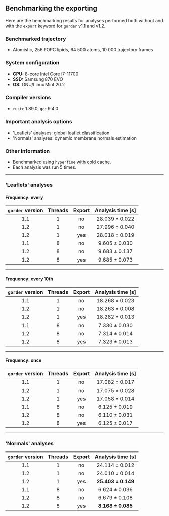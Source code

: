 ## Benchmarking the exporting

Here are the benchmarking results for analyses performed both without and with the `export` keyword for `gorder` v1.1 and v1.2.

### Benchmarked trajectory
- Atomistic, 256 POPC lipids, 64 500 atoms, 10 000 trajectory frames

### System configuration
- **CPU:** 8-core Intel Core i7-11700  
- **SSD:** Samsung 870 EVO  
- **OS:**  GNU/Linux Mint 20.2  

### Compiler versions
- `rustc` 1.89.0, `gcc` 9.4.0

### Important analysis options
- 'Leaflets' analyses: global leaflet classification
- 'Normals' analyses: dynamic membrane normals estimation

### Other information
- Benchmarked using `hyperfine` with cold cache.
- Each analysis was run 5 times.

---

### 'Leaflets' analyses

#### Frequency: every

| `gorder` version | Threads | Export | Analysis time [s]   |
|:----------------:|:-------:|:------:|:-------------------:|
|       1.1        |    1    |   no   |   28.039 ± 0.022    |
|       1.2        |    1    |   no   |   27.996 ± 0.040    |
|       1.2        |    1    |  yes   |   28.018 ± 0.019    |
|       1.1        |    8    |   no   |    9.605 ± 0.030    |
|       1.2        |    8    |   no   |    9.683 ± 0.137    |
|       1.2        |    8    |  yes   |    9.685 ± 0.073    |

---

#### Frequency: every 10th

| `gorder` version | Threads | Export | Analysis time [s]   |
|:----------------:|:-------:|:------:|:-------------------:|
|       1.1        |    1    |   no   |   18.268 ± 0.023    |
|       1.2        |    1    |   no   |   18.263 ± 0.008    |
|       1.2        |    1    |  yes   |   18.282 ± 0.013    |
|       1.1        |    8    |   no   |    7.330 ± 0.030    |
|       1.2        |    8    |   no   |    7.314 ± 0.014    |
|       1.2        |    8    |  yes   |    7.323 ± 0.013    |

---

#### Frequency: once

| `gorder` version | Threads | Export | Analysis time [s]   |
|:----------------:|:-------:|:------:|:-------------------:|
|       1.1        |    1    |   no   |   17.082 ± 0.017    |
|       1.2        |    1    |   no   |   17.075 ± 0.028    |
|       1.2        |    1    |  yes   |   17.058 ± 0.014    |
|       1.1        |    8    |   no   |    6.125 ± 0.019    |
|       1.2        |    8    |   no   |    6.110 ± 0.031    |
|       1.2        |    8    |  yes   |    6.125 ± 0.017    |

---

### 'Normals' analyses

| `gorder` version | Threads | Export | Analysis time [s]   |
|:----------------:|:-------:|:------:|:-------------------:|
|       1.1        |    1    |   no   |   24.114 ± 0.012    |
|       1.2        |    1    |   no   |   24.010 ± 0.014    |
|       1.2        |    1    |  yes   | **25.403 ± 0.149**  |
|       1.1        |    8    |   no   |    6.624 ± 0.036    |
|       1.2        |    8    |   no   |    6.679 ± 0.108    |
|       1.2        |    8    |  yes   | **8.168 ± 0.085**   |
